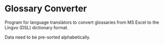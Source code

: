 # Glossary Converter
Program for language translators to convert glossaries from MS Excel to the Lingvo (DSL) dictionary format.

Data need to be pre-sorted alphabetically.